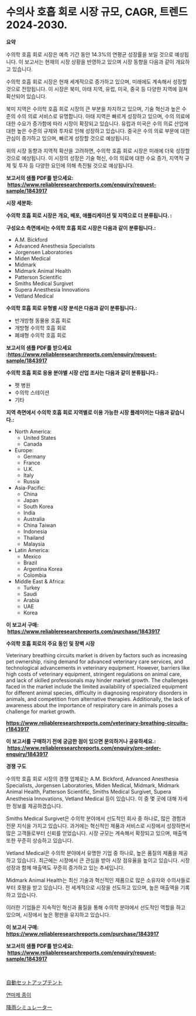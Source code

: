 <p><h1>수의사 호흡 회로 시장 규모, CAGR, 트렌드 2024-2030.</h1></p><p><strong>요약</strong></p>
<p><p>수의학 호흡 회로 시장은 예측 기간 동안 14.3%의 연평균 성장률을 보일 것으로 예상됩니다. 이 보고서는 현재의 시장 상황을 반영하고 있으며 시장 동향을 다음과 같이 개요하고 있습니다.</p><p>수의학 호흡 회로 시장은 현재 세계적으로 증가하고 있으며, 미래에도 계속해서 성장할 것으로 전망됩니다. 이 시장은 북미, 아태 지역, 유럽, 미국, 중국 등 다양한 지역에 걸쳐 확산되어 있습니다.</p><p>북미 지역은 수의학 호흡 회로 시장의 큰 부분을 차지하고 있으며, 기술 혁신과 높은 수준의 수의 의료 서비스로 유명합니다. 아태 지역은 빠르게 성장하고 있으며, 수의 의료에 대한 수요가 증가함에 따라 시장이 확장되고 있습니다. 유럽과 미국은 수의 의료 산업에 대한 높은 수준의 규제와 투자로 인해 성장하고 있습니다. 중국은 수의 의료 부문에 대한 관심이 증가하고 있으며, 빠르게 성장할 것으로 예상됩니다.</p><p>위의 시장 동향과 지역적 확산을 고려하면, 수의학 호흡 회로 시장은 미래에 더욱 성장할 것으로 예상됩니다. 이 시장의 성장은 기술 혁신, 수의 의료에 대한 수요 증가, 지역적 규제 및 투자 등 다양한 요인에 의해 촉진될 것으로 예상됩니다.</p></p>
<p><strong>보고서의 샘플 PDF를 받으세요: &nbsp;<a href="https://www.reliableresearchreports.com/enquiry/request-sample/1843917">https://www.reliableresearchreports.com/enquiry/request-sample/1843917</a></strong></p>
<p><strong>시장 세분화:</strong></p>
<p><strong> 수의학 호흡 회로 시장은 개요, 배포, 애플리케이션 및 지역으로 더 분류됩니다. :</strong></p>
<p><strong>구성요소 측면에서는 수의학 호흡 회로 시장은 다음과 같이 분류됩니다.:</strong></p>
<p><ul><li>A.M. Bickford</li><li>Advanced Anesthesia Specialists</li><li>Jorgensen Laboratories</li><li>Miden Medical</li><li>Midmark</li><li>Midmark Animal Health</li><li>Patterson Scientific</li><li>Smiths Medical Surgivet</li><li>Supera Anesthesia Innovations</li><li>Vetland Medical</li></ul></p>
<p><strong> 수의학 호흡 회로 유형별 시장 분석은 다음과 같이 분류됩니다.:</strong></p>
<p><ul><li>반개방형 동물용 호흡 회로</li><li>개방형 수의학 호흡 회로</li><li>폐쇄형 수의학 호흡 회로</li></ul></p>
<p><strong>보고서의 샘플 PDF를 받으세요 :<a href="https://www.reliableresearchreports.com/enquiry/request-sample/1843917">https://www.reliableresearchreports.com/enquiry/request-sample/1843917</a></strong></p>
<p><strong> 수의학 호흡 회로 응용 분야별 시장 산업 조사는 다음과 같이 분류됩니다.:</strong></p>
<p><ul><li>펫 병원</li><li>수의학 스테이션</li><li>기타</li></ul></p>
<p><strong>지역 측면에서 수의학 호흡 회로 지역별로 이용 가능한 시장 플레이어는 다음과 같습니다.:</strong></p>
<p><ul>
    <li>
        North America:
        <ul>
            <li>United States</li>
            <li>Canada</li>
        </ul>
    </li>
    <li>
        Europe:
        <ul>
            <li>Germany</li>
            <li>France</li>
            <li>U.K.</li>
            <li>Italy</li>
            <li>Russia</li>
        </ul>
    </li>
    <li>
        Asia-Pacific:
        <ul>
            <li>China</li>
            <li>Japan</li>
            <li>South Korea</li>
            <li>India</li>
            <li>Australia</li>
            <li>China Taiwan</li>
            <li>Indonesia</li>
            <li>Thailand</li>
            <li>Malaysia</li>
        </ul>
    </li>
    <li>
        Latin America:
        <ul>
            <li>Mexico</li>
            <li>Brazil</li>
            <li>Argentina Korea</li>
            <li>Colombia</li>
        </ul>
    </li>
    <li>
        Middle East & Africa:
        <ul>
            <li>Turkey</li>
            <li>Saudi</li>
            <li>Arabia</li>
            <li>UAE</li>
            <li>Korea</li>
        </ul>
    </li>
    </ul></p>
<p><strong>이 보고서 구매: &nbsp;<a href="https://www.reliableresearchreports.com/purchase/1843917">https://www.reliableresearchreports.com/purchase/1843917</a></strong></p>
<p><strong>수의학 호흡 회로의 주요 동인 및 장벽 시장</strong></p>
<p><p>Veterinary breathing circuits market is driven by factors such as increasing pet ownership, rising demand for advanced veterinary care services, and technological advancements in veterinary equipment. However, barriers like high costs of veterinary equipment, stringent regulations on animal care, and lack of skilled professionals may hinder market growth. The challenges faced in the market include the limited availability of specialized equipment for different animal species, difficulty in diagnosing respiratory disorders in animals, and competition from alternative therapies. Additionally, the lack of awareness about the importance of respiratory care in animals poses a challenge for market growth.</p></p>
<p><strong><a href="https://www.reliableresearchreports.com/veterinary-breathing-circuits-r1843917">https://www.reliableresearchreports.com/veterinary-breathing-circuits-r1843917</a></strong></p>
<p><strong>이 보고서를 구매하기 전에 궁금한 점이 있으면 문의하거나 공유하세요.: &nbsp;<a href="https://www.reliableresearchreports.com/enquiry/pre-order-enquiry/1843917">https://www.reliableresearchreports.com/enquiry/pre-order-enquiry/1843917</a></strong></p>
<p><strong>경쟁 구도</strong></p>
<p><p>수의학 호흡 회로 시장의 경쟁 업체로는 A.M. Bickford, Advanced Anesthesia Specialists, Jorgensen Laboratories, Miden Medical, Midmark, Midmark Animal Health, Patterson Scientific, Smiths Medical Surgivet, Supera Anesthesia Innovations, Vetland Medical 등이 있습니다. 이 중 몇 곳에 대해 자세한 정보를 제공하겠습니다.</p><p>Smiths Medical Surgivet은 수의학 분야에서 선도적인 회사 중 하나로, 많은 경험과 전문 지식을 가지고 있습니다. 과거에는 혁신적인 제품과 서비스로 시장에서 성장하면서 많은 고객들로부터 신뢰를 얻었습니다. 시장 규모는 계속해서 확장되고 있으며, 매출액 또한 꾸준히 상승하고 있습니다.</p><p>Vetland Medical은 수의학 분야에서 유명한 기업 중 하나로, 높은 품질의 제품을 제공하고 있습니다. 최근에는 시장에서 큰 관심을 받아 시장 점유율을 높이고 있습니다. 시장 성장과 함께 매출액도 꾸준히 증가하고 있는 추세입니다.</p><p>Midmark Animal Health는 최신 기술과 혁신적인 제품으로 많은 소유자와 수의사들로부터 호평을 받고 있습니다. 전 세계적으로 시장을 선도하고 있으며, 높은 매출액을 기록하고 있습니다.</p><p>이러한 기업들은 지속적인 혁신과 품질을 통해 수의학 분야에서 선도적인 역할을 하고 있으며, 시장에서 높은 평판을 유지하고 있습니다.</p></p>
<p><strong>이 보고서 구매: &nbsp; <a href="https://www.reliableresearchreports.com/purchase/1843917">https://www.reliableresearchreports.com/purchase/1843917</a></strong></p>
<p><strong>보고서의 샘플 PDF를 받으세요: &nbsp;<a href="https://www.reliableresearchreports.com/enquiry/request-sample/1843917">https://www.reliableresearchreports.com/enquiry/request-sample/1843917</a></strong><strong></strong></p>
<p>&nbsp;</p>
<p><p><a href="https://medium.com/@boydsmitham37/%E8%87%AA%E5%8B%95%E8%A8%AD%E5%AE%9A%E3%83%86%E3%83%B3%E3%83%88%E3%81%AE%E5%B8%82%E5%A0%B4%E5%88%86%E6%9E%90-%E3%81%9D%E3%81%AEcagr-%E5%B8%82%E5%A0%B4%E3%82%BB%E3%82%B0%E3%83%A1%E3%83%B3%E3%83%86%E3%83%BC%E3%82%B7%E3%83%A7%E3%83%B3-%E3%81%8A%E3%82%88%E3%81%B3%E3%82%B0%E3%83%AD%E3%83%BC%E3%83%90%E3%83%AB%E7%94%A3%E6%A5%AD%E6%A6%82%E8%A6%81-bb8e46bde3ca">自動セットアップテント</a></p><p><a href="https://medium.com/@sweetums856856/%EC%97%B0%EB%A7%88%EC%9A%A9-%EC%A2%85%EC%9D%B4-%EC%8B%9C%EC%9E%A5-%EB%B3%B4%EA%B3%A0%EC%84%9C%EB%8A%94-%EC%9D%B4-%EC%8B%9C%EC%9E%A5%EC%9D%98-%EC%B5%9C%EC%8B%A0-%ED%8A%B8%EB%A0%8C%EB%93%9C%EC%99%80-%EC%84%B1%EC%9E%A5-%EA%B8%B0%ED%9A%8C%EB%A5%BC-%EB%93%9C%EB%9F%AC%EB%83%85%EB%8B%88%EB%8B%A4-fb86912bd569">연마제 종이</a></p><p><a href="https://medium.com/@keithpiper1905/%E9%9B%A8%E9%87%8F%E3%82%B7%E3%83%9F%E3%83%A5%E3%83%AC%E3%83%BC%E3%82%BF%E3%83%BC%E5%B8%82%E5%A0%B4-2031%E5%B9%B4%E3%81%BE%E3%81%A7%E3%81%AE%E6%88%90%E5%8A%9F%E3%81%99%E3%82%8B%E3%83%93%E3%82%B8%E3%83%8D%E3%82%B9%E6%88%A6%E7%95%A5%E3%81%AE%E9%8D%B5-1c9c4aedbd07">降雨シミュレーター</a></p></p>